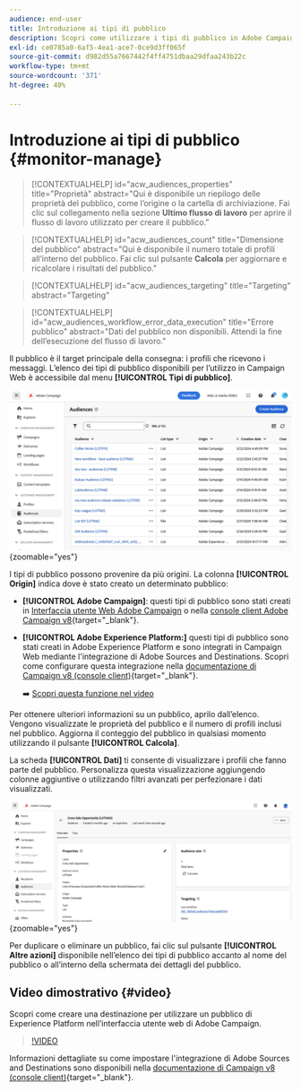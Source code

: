 ```yaml
---
audience: end-user
title: Introduzione ai tipi di pubblico
description: Scopri come utilizzare i tipi di pubblico in Adobe Campaign Web
exl-id: ce0785a0-6af5-4ea1-ace7-0ce9d3ff065f
source-git-commit: d982d55a7667442f4ff4751dbaa29dfaa243b22c
workflow-type: tm+mt
source-wordcount: '371'
ht-degree: 40%

---
```


# Introduzione ai tipi di pubblico {#monitor-manage}

>[!CONTEXTUALHELP]
>id="acw_audiences_properties"
>title="Proprietà"
>abstract="Qui è disponibile un riepilogo delle proprietà del pubblico, come l’origine o la cartella di archiviazione. Fai clic sul collegamento nella sezione **Ultimo flusso di lavoro** per aprire il flusso di lavoro utilizzato per creare il pubblico."

>[!CONTEXTUALHELP]
>id="acw_audiences_count"
>title="Dimensione del pubblico"
>abstract="Qui è disponibile il numero totale di profili all’interno del pubblico. Fai clic sul pulsante **Calcola** per aggiornare e ricalcolare i risultati del pubblico."

>[!CONTEXTUALHELP]
>id="acw_audiences_targeting"
>title="Targeting"
>abstract="Targeting"

>[!CONTEXTUALHELP]
>id="acw_audiences_workflow_error_data_execution"
>title="Errore pubblico"
>abstract="Dati del pubblico non disponibili. Attendi la fine dell’esecuzione del flusso di lavoro."

Il pubblico è il target principale della consegna: i profili che ricevono i messaggi. L’elenco dei tipi di pubblico disponibili per l’utilizzo in Campaign Web è accessibile dal menu **[!UICONTROL Tipi di pubblico]**.

![Schermata che mostra l&#39;elenco dei tipi di pubblico disponibili in Campaign Web.](assets/audiences-list.png){zoomable="yes"}

I tipi di pubblico possono provenire da più origini. La colonna **[!UICONTROL Origin]** indica dove è stato creato un determinato pubblico:

* **[!UICONTROL Adobe Campaign]**: questi tipi di pubblico sono stati creati in [Interfaccia utente Web Adobe Campaign](create-audience.md) o nella [console client Adobe Campaign v8](https://experienceleague.adobe.com/docs/campaign/campaign-v8/audience/create-audiences/create-audiences.html?lang=it){target="_blank"}.

* **[!UICONTROL Adobe Experience Platform:]** questi tipi di pubblico sono stati creati in Adobe Experience Platform e sono integrati in Campaign Web mediante l&#39;integrazione di Adobe Sources and Destinations. Scopri come configurare questa integrazione nella [documentazione di Campaign v8 (console client)](https://experienceleague.adobe.com/docs/campaign/campaign-v8/connect/ac-aep/ac-aep.html?lang=it){target="_blank"}.

  ➡️ [Scopri questa funzione nel video](#video)

Per ottenere ulteriori informazioni su un pubblico, aprilo dall’elenco. Vengono visualizzate le proprietà del pubblico e il numero di profili inclusi nel pubblico. Aggiorna il conteggio del pubblico in qualsiasi momento utilizzando il pulsante **[!UICONTROL Calcola]**.

La scheda **[!UICONTROL Dati]** ti consente di visualizzare i profili che fanno parte del pubblico. Personalizza questa visualizzazione aggiungendo colonne aggiuntive o utilizzando filtri avanzati per perfezionare i dati visualizzati.

![Schermata che mostra i dettagli del pubblico, inclusi i profili e le opzioni di personalizzazione.](assets/audiences-details.png){zoomable="yes"}

Per duplicare o eliminare un pubblico, fai clic sul pulsante **[!UICONTROL Altre azioni]** disponibile nell’elenco dei tipi di pubblico accanto al nome del pubblico o all’interno della schermata dei dettagli del pubblico.

## Video dimostrativo {#video}

Scopri come creare una destinazione per utilizzare un pubblico di Experience Platform nell’interfaccia utente web di Adobe Campaign.

>[!VIDEO](https://video.tv.adobe.com/v/3427635?quality=12)

Informazioni dettagliate su come impostare l&#39;integrazione di Adobe Sources and Destinations sono disponibili nella [documentazione di Campaign v8 (console client)](https://experienceleague.adobe.com/docs/campaign/campaign-v8/connect/ac-aep/ac-aep.html?lang=it){target="_blank"}.